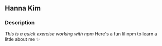 ## Hanna Kim

### Description

_This is a quick exercise working with npm_
Here's a fun lil npm to learn a little about me :sparkles: